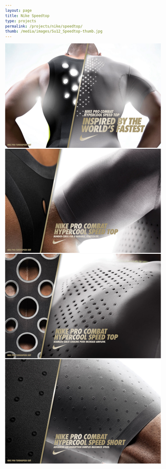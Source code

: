 ```yaml
---
layout: page
title: Nike Speedtop
type: projects
permalink: /projects/nike/speedtop/
thumb: /media/images/Su12_Speedtop-thumb.jpg
---
```


![](/media/images/Su12_Speedtop_album_1.jpg)
![](/media/images/Su12_Speedtop_album_2.jpg)
![](/media/images/Su12_Speedtop_album_3.jpg)
![](/media/images/Su12_Speedtop_album_4.jpg)

